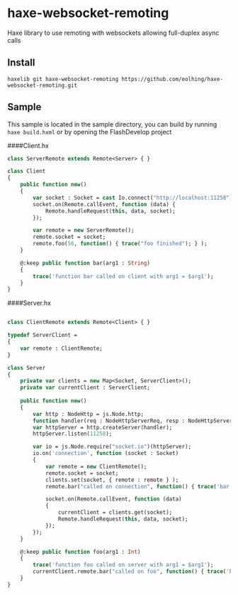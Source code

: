 haxe-websocket-remoting
=======================

Haxe library to use remoting with websockets allowing full-duplex async calls

Install
-------

`haxelib git haxe-websocket-remoting https://github.com/eolhing/haxe-websocket-remoting.git`

Sample
------

This sample is located in the sample directory, you can build by running `haxe build.hxml` or by opening the FlashDevelop project

####Client.hx

```haxe
class ServerRemote extends Remote<Server> { }

class Client
{
    public function new()
    {
        var socket : Socket = cast Io.connect("http://localhost:11258");
        socket.on(Remote.callEvent, function (data) {
            Remote.handleRequest(this, data, socket);
        });

        var remote = new ServerRemote();
        remote.socket = socket;
        remote.foo(56, function() { trace("foo finished"); } );
    }

    @:keep public function bar(arg1 : String)
    {
        trace('function bar called on client with arg1 = $arg1');
    }
}
```

####Server.hx
```haxe

class ClientRemote extends Remote<Client> { }

typedef ServerClient = 
{
    var remote : ClientRemote;
}

class Server
{
    private var clients = new Map<Socket, ServerClient>();
    private var currentClient : ServerClient;
    
    public function new()
    {
        var http : NodeHttp = js.Node.http;
        function handler(req : NodeHttpServerReq, resp : NodeHttpServerResp) { resp.end(); }
        var httpServer = http.createServer(handler);
        httpServer.listen(11258);

        var io = js.Node.require("socket.io")(httpServer);
        io.on('connection', function (socket : Socket)
        {
            var remote = new ClientRemote();
            remote.socket = socket;
            clients.set(socket, { remote : remote } );
            remote.bar("called on connection", function() { trace('bar finished.'); } );

            socket.on(Remote.callEvent, function (data)
            {
                currentClient = clients.get(socket);
                Remote.handleRequest(this, data, socket);
            });
        });
    }

    @:keep public function foo(arg1 : Int)
    {
        trace('function foo called on server with arg1 = $arg1');
        currentClient.remote.bar("called on foo", function() { trace('bar finished.'); } );
    }   
}
```